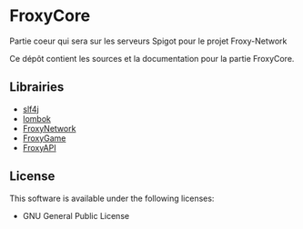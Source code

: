 # FroxyCore
Partie coeur qui sera sur les serveurs Spigot pour le projet Froxy-Network

Ce dépôt contient les sources et la documentation pour la partie FroxyCore.

## Librairies
  - [slf4j](https://www.slf4j.org/)
  - [lombok](https://github.com/rzwitserloot/lombok)
  - [FroxyNetwork](https://github.com/froxynetwork/froxynetwork)
  - [FroxyGame](https://github.com/froxynetwork/froxygame)
  - [FroxyAPI](https://github.com/froxynetwork/froxyapi)

## License
This software is available under the following licenses:

  - GNU General Public License